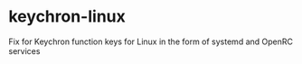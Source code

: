 # keychron-linux
Fix for Keychron function keys for Linux in the form of systemd and OpenRC services
